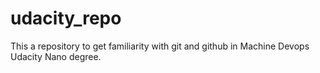 # udacity_repo
This a repository to get familiarity with git and github in Machine Devops Udacity Nano degree. 
